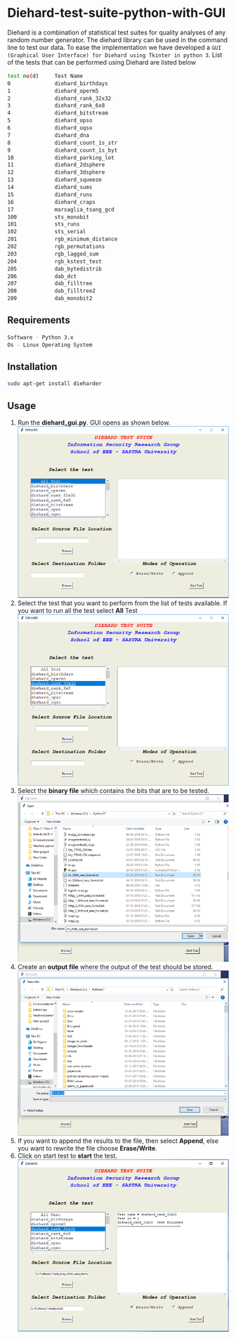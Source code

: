 # Diehard-test-suite-python-with-GUI

Diehard is a combination of statistical test suites for quality analyses of any random number generator. The diehard library can be used in the command line to test our data. To ease the implementation we have developed a ```GUI (Graphical User Interface) for Diehard using Tkinter in python 3```. List of the tests that can be performed using Diehard are listed below 
```bash
test no(d)     Test Name 
0		       diehard_birthdays
1		       diehard_operm5
2		       diehard_rank_32x32
3		       diehard_rank_6x8
4		       diehard_bitstream
5		       diehard_opso
6		       diehard_oqso
7		       diehard_dna
8		       diehard_count_1s_str
9		       diehard_count_1s_byt
10		       diehard_parking_lot
11		       diehard_2dsphere
12		       diehard_3dsphere
13		       diehard_squeeze
14		       diehard_sums
15		       diehard_runs
16		       diehard_craps
17		       marsaglia_tsang_gcd
100		       sts_monobit
101		       sts_runs
102		       sts_serial
201		       rgb_minimum_distance
202		       rgb_permutations
203		       rgb_lagged_sum
204		       rgb_kstest_test
205		       dab_bytedistrib
206		       dab_dct
207		       dab_filltree
208		       dab_filltree2
209		       dab_monobit2

```
## Requirements
```bash
Software - Python 3.x
Os - Linux Operating System
```

## Installation
```bash
sudo apt-get install dieharder
```

## Usage
1.  Run the **diehard_gui.py**. GUI opens as shown below.
![GUI 1](https://github.com/Gowtham135/diehard-test-suite-python-with-GUI/blob/master/Images/diehard_Gui_1.PNG)
2.  Select the test that you want to perform from the list of tests available. If you want to run all the test select **All** Test 
![GUI 2](https://github.com/Gowtham135/diehard-test-suite-python-with-GUI/blob/master/Images/diehard_Gui_2.PNG)
3.  Select the **binary file** which contains the bits that are to be tested.
![GUI 3](https://github.com/Gowtham135/diehard-test-suite-python-with-GUI/blob/master/Images/diehard_Gui_3.PNG)
4.  Create an **output file** where the output of the test should be stored.
![GUI 4](https://github.com/Gowtham135/diehard-test-suite-python-with-GUI/blob/master/Images/diehard_Gui_4.PNG)
5.  If you want to append the results to the file, then select **Append**, else you want to rewrite the file choose **Erase/Write**.
6.  Click on start test to **start** the test.
![GUI 5](https://github.com/Gowtham135/diehard-test-suite-python-with-GUI/blob/master/Images/diehard_Gui_5.PNG)

